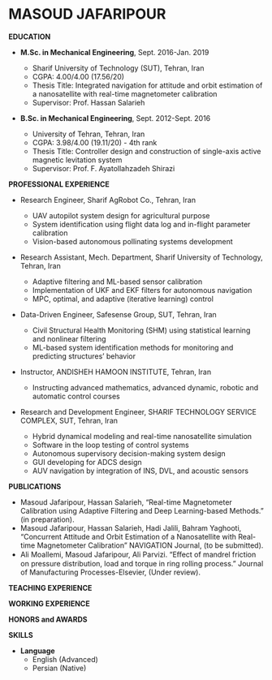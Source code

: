 # MASOUD JAFARIPOUR
**EDUCATION**
 * **M.Sc. in Mechanical Engineering**, Sept. 2016-Jan. 2019
   * Sharif University of Technology (SUT), Tehran, Iran
   * CGPA: 4.00/4.00 (17.56/20)
   * Thesis Title: Integrated navigation for attitude and orbit estimation of a nanosatellite with real-time magnetometer calibration
   * Supervisor: Prof. Hassan Salarieh

 * **B.Sc. in Mechanical Engineering**, Sept. 2012-Sept. 2016
   * University of Tehran, Tehran, Iran
   * CGPA: 3.98/4.00 (19.11/20) - 4th rank
   * Thesis Title: Controller design and construction of single-axis active magnetic levitation system
   * Supervisor: Prof. F. Ayatollahzadeh Shirazi


**PROFESSIONAL EXPERIENCE**
 * Research Engineer, Sharif AgRobot Co., Tehran, Iran
   * UAV autopilot system design for agricultural purpose   
   * System identification using flight data log and in-flight parameter calibration
   * Vision-based autonomous pollinating systems development   

* Research Assistant, Mech. Department, Sharif University of Technology, Tehran, Iran
   * Adaptive filtering and ML-based sensor calibration
   * Implementation of UKF and EKF filters for autonomous navigation
   * MPC, optimal, and adaptive (iterative learning) control  

* Data-Driven Engineer, Safesense Group, SUT, Tehran, Iran
   * Civil Structural Health Monitoring (SHM) using statistical learning and nonlinear filtering
   * ML-based system identification methods for monitoring and predicting structures’ behavior

* Instructor, ANDISHEH HAMOON INSTITUTE, Tehran, Iran
   * Instructing advanced mathematics, advanced dynamic, robotic and automatic control courses

* Research and Development Engineer, SHARIF TECHNOLOGY SERVICE COMPLEX, SUT, Tehran, Iran
   * Hybrid dynamical modeling and real-time nanosatellite simulation
   * Software in the loop testing of control systems
   * Autonomous supervisory decision-making system design
   * GUI developing for ADCS design
   * AUV navigation by integration of INS, DVL, and acoustic sensors

**PUBLICATIONS**
 * Masoud Jafaripour, Hassan Salarieh, “Real-time Magnetometer Calibration using Adaptive Filtering and Deep Learning-based Methods.” (in preparation).
 * Masoud Jafaripour, Hassan Salarieh, Hadi Jalili, Bahram Yaghooti, “Concurrent Attitude and Orbit Estimation of a Nanosatellite with Real-time Magnetometer Calibration” NAVIGATION Journal, (to be submitted).
 * Ali Moallemi, Masoud Jafaripour, Ali Parvizi. “Eﬀect of mandrel friction on pressure distribution, load and
torque in ring rolling process.” Journal of Manufacturing Processes-Elsevier, (Under review).

**TEACHING EXPERIENCE**
 

**WORKING EXPERIENCE**


**HONORS and AWARDS**
 

**SKILLS**


 * **Language**
   * English (Advanced)
   * Persian (Native)











